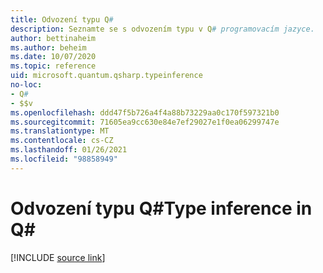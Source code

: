 ```yaml
---
title: Odvození typu Q#
description: Seznamte se s odvozením typu v Q# programovacím jazyce.
author: bettinaheim
ms.author: beheim
ms.date: 10/07/2020
ms.topic: reference
uid: microsoft.quantum.qsharp.typeinference
no-loc:
- Q#
- $$v
ms.openlocfilehash: ddd47f5b726a4f4a88b73229aa0c170f597321b0
ms.sourcegitcommit: 71605ea9cc630e84e7ef29027e1f0ea06299747e
ms.translationtype: MT
ms.contentlocale: cs-CZ
ms.lasthandoff: 01/26/2021
ms.locfileid: "98858949"
---
```

# <a name="type-inference-in-no-locq"></a><span data-ttu-id="44c8f-103">Odvození typu Q#</span><span class="sxs-lookup"><span data-stu-id="44c8f-103">Type inference in Q#</span></span>

[!INCLUDE [source link](~/includes/qsharp-language/Specifications/Language/4_TypeSystem/TypeInference.md)]

